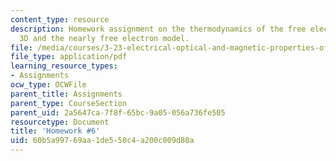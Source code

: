 ```yaml
---
content_type: resource
description: Homework assignment on the thermodynamics of the free electron gas in
  3D and the nearly free electron model.
file: /media/courses/3-23-electrical-optical-and-magnetic-properties-of-materials-fall-2007/60b5a99769aa1de550c4a200c009d80a_ps6.pdf
file_type: application/pdf
learning_resource_types:
- Assignments
ocw_type: OCWFile
parent_title: Assignments
parent_type: CourseSection
parent_uid: 2a5647ca-7f8f-65bc-9a05-056a736fe505
resourcetype: Document
title: 'Homework #6'
uid: 60b5a997-69aa-1de5-50c4-a200c009d80a
---
```

